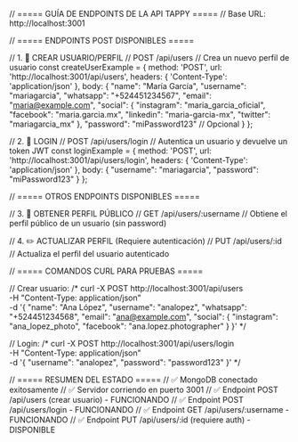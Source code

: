 // ===== GUÍA DE ENDPOINTS DE LA API TAPPY =====
// Base URL: http://localhost:3001

// ===== ENDPOINTS POST DISPONIBLES =====

// 1. 📝 CREAR USUARIO/PERFIL
// POST /api/users
// Crea un nuevo perfil de usuario
const createUserExample = {
  method: 'POST',
  url: 'http://localhost:3001/api/users',
  headers: {
    'Content-Type': 'application/json'
  },
  body: {
    "name": "María García",
    "username": "mariagarcia",
    "whatsapp": "+524451234567",
    "email": "maria@example.com",
    "social": {
      "instagram": "maria_garcia_oficial",
      "facebook": "maria.garcia.mx",
      "linkedin": "maria-garcia-mx",
      "twitter": "mariagarcia_mx"
    },
    "password": "miPassword123" // Opcional
  }
};

// 2. 🔐 LOGIN
// POST /api/users/login
// Autentica un usuario y devuelve un token JWT
const loginExample = {
  method: 'POST',
  url: 'http://localhost:3001/api/users/login',
  headers: {
    'Content-Type': 'application/json'
  },
  body: {
    "username": "mariagarcia",
    "password": "miPassword123"
  }
};

// ===== OTROS ENDPOINTS DISPONIBLES =====

// 3. 👤 OBTENER PERFIL PÚBLICO
// GET /api/users/:username
// Obtiene el perfil público de un usuario (sin password)

// 4. ✏️ ACTUALIZAR PERFIL (Requiere autenticación)
// PUT /api/users/:id
// Actualiza el perfil del usuario autenticado

// ===== COMANDOS CURL PARA PRUEBAS =====

// Crear usuario:
/*
curl -X POST http://localhost:3001/api/users \
  -H "Content-Type: application/json" \
  -d '{
    "name": "Ana López",
    "username": "analopez",
    "whatsapp": "+524451234568",
    "email": "ana@example.com",
    "social": {
      "instagram": "ana_lopez_photo",
      "facebook": "ana.lopez.photographer"
    }
  }'
*/

// Login:
/*
curl -X POST http://localhost:3001/api/users/login \
  -H "Content-Type: application/json" \
  -d '{
    "username": "analopez",
    "password": "password123"
  }'
*/

// ===== RESUMEN DEL ESTADO =====
// ✅ MongoDB conectado exitosamente
// ✅ Servidor corriendo en puerto 3001
// ✅ Endpoint POST /api/users (crear usuario) - FUNCIONANDO
// ✅ Endpoint POST /api/users/login - FUNCIONANDO
// ✅ Endpoint GET /api/users/:username - FUNCIONANDO
// ✅ Endpoint PUT /api/users/:id (requiere auth) - DISPONIBLE
